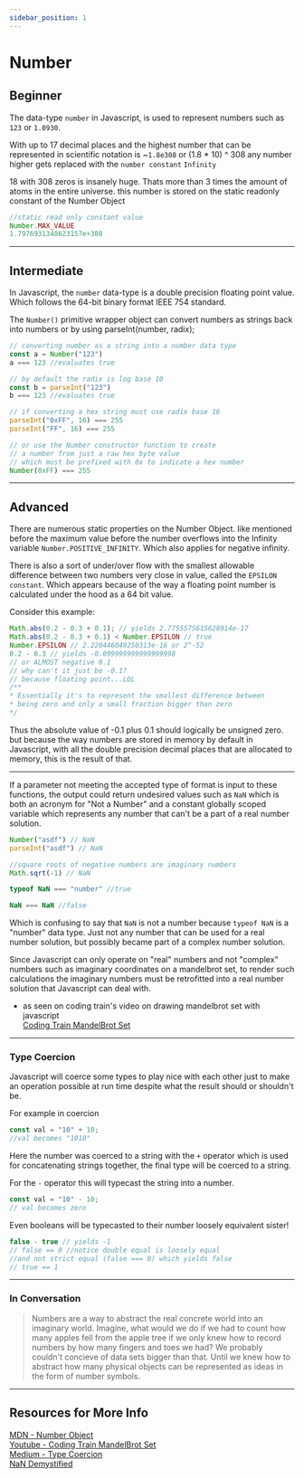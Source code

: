 ```yaml
---
sidebar_position: 1
---
```


# Number

## Beginner

The data-type `number` in Javascript, is used to represent numbers such as `123` or `1.0930`. 

With up to 17 decimal places and the highest number that can be represented in scientific notation is ~`1.8e308` or (1.8 * 10) ^ 308 any number higher gets replaced with the `number constant` `Infinity`

18 with 308 zeros is insanely huge. Thats more than 3 times the amount of atoms in the entire universe. 
this number is stored on the static readonly constant of the Number Object 
```js
//static read only constant value
Number.MAX_VALUE
1.7976931348623157e+308
```

---

## Intermediate

In Javascript, the `number` data-type is a double precision floating point value. Which follows the 64-bit binary format IEEE 754 standard. 

The `Number()` primitive wrapper object can convert numbers as strings back into numbers or by using parseInt(number, radix);
```js
// converting number as a string into a number data type
const a = Number("123") 
a === 123 //evaluates true

// by default the radix is log base 10 
const b = parseInt("123") 
b === 123 //evaluates true

// if converting a hex string must use radix base 16
parseInt("0xFF", 16) === 255
parseInt("FF", 16) === 255

// or use the Number constructor function to create 
// a number from just a raw hex byte value
// which must be prefixed with 0x to indicate a hex number
Number(0xFF) === 255
```

---


## Advanced

There are numerous static properties on the Number Object.
like mentioned before the maximum value before the number overflows into the Infinity variable `Number.POSITIVE_INFINITY`. Which also applies for negative infinity.

There is also a sort of under/over flow with the smallest allowable difference between two numbers very close in value, called the `EPSILON constant`.
Which appears because of the way a floating point number is calculated under the hood as a 64 bit value.

Consider this example: 
```js
Math.abs(0.2 - 0.3 + 0.1); // yields 2.7755575615628914e-17
Math.abs(0.2 - 0.3 + 0.1) < Number.EPSILON // true
Number.EPSILON // 2.220446049250313e-16 or 2^-52
0.2 - 0.3 // yields -0.099999999999999998
// or ALMOST negative 0.1
// why can't it just be -0.1?
// because floating point...LOL
/**
* Essentially it's to represent the smallest difference between 
* being zero and only a small fraction bigger than zero
*/
```
Thus the absolute value of -0.1 plus 0.1 should logically be unsigned zero. but because the way numbers are stored in memory by default in Javascript, with all the double precision decimal places that are allocated to memory, this is the result of that.

---

If a parameter not meeting the accepted type of format is input to these functions, the output could return undesired values such as `NaN` which is both an acronym for "Not a Number" and a constant globally scoped variable which represents any number that can't be a part of a real number solution. 

```js
Number("asdf") // NaN
parseInt("asdf") // NaN

//square roots of negative numbers are imaginary numbers
Math.sqrt(-1) // NaN

typeof NaN === "number" //true 

NaN === NaN //false
```

Which is confusing to say that `NaN` is not a number because
`typeof NaN` is a "number" data type. Just not any number that can be used for a real number solution, but possibly became part of a complex number solution.

Since Javascript can only operate on "real" numbers and not "complex" numbers such as imaginary coordinates on a mandelbrot set, to render such calculations the imaginary numbers must be retrofitted into a real number solution that Javascript can deal with. 
 - as seen on coding train's video on drawing mandelbrot set with javascript <div><a href="https://www.youtube.com/watch?v=6z7GQewK-Ks">Coding Train MandelBrot Set</a></div>

---
### Type Coercion

Javascript will coerce some types to play nice with each other
just to make an operation possible at run time despite what the result should or shouldn't be.

For example in coercion 
```js
const val = "10" + 10;
//val becomes "1010"
```
Here the number was coerced to a string with the `+` operator which is used for concatenating strings together, the final type will be coerced to a string.


For the `-` operator this will typecast the string into a number. 

```js
const val = "10" - 10;
// val becomes zero
```

Even booleans will be typecasted to their number loosely equivalent sister!
```js
false - true // yields -1
// false == 0 //notice double equal is loosely equal
//and not strict equal (false === 0) which yields false
// true == 1
```

---
### In Conversation

> Numbers are a way to abstract the real concrete world into an imaginary world. Imagine, what would we do if we had to count how many apples fell from the apple tree if we only knew how to record numbers by how many fingers and toes we had? We probably couldn't concieve of data sets bigger than that. Until we knew how to abstract how many physical objects can be represented as ideas in the form of number symbols.

---

## Resources for More Info
<div><a href="https://developer.mozilla.org/en-US/docs/Web/JavaScript/Reference/Global_Objects/Number" target="_blank" rel="noopener noreferrer">MDN - Number Object</a></div>

<div><a target="_blank" rel="noopener noreferrer" href="https://www.youtube.com/watch?v=6z7GQewK-Ks">Youtube - Coding Train MandelBrot Set</a></div>

<div><a target="_blank" rel="noopener noreferrer" href="https://medium.com/developers-arena/type-coercion-in-javascript-c973b369b272">Medium - Type Coercion</a></div>

<div><a target="_blank" rel="noopener noreferrer" href="https://blog.soulserv.net/javascript-nan-demystified/">NaN Demystified</a></div>

